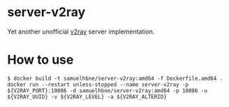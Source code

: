 # server-v2ray
Yet another unofficial [v2ray](https://github.com/v2ray) server implementation.

# How to use
```
$ docker build -t samuelhbne/server-v2ray:amd64 -f Dockerfile.amd64 .
docker run --restart unless-stopped --name server-v2ray -p ${V2RAY_PORT}:10086 -d samuelhbne/server-v2ray:amd64 -p 10086 -u ${V2RAY_UUID} -v ${V2RAY_LEVEL} -a ${V2RAY_ALTERID}

```
